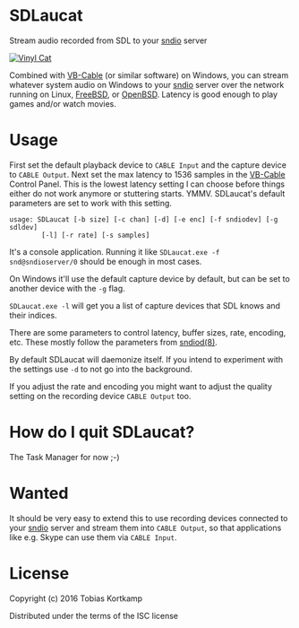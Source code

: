 # SDLaucat

Stream audio recorded from SDL to your [sndio] server

[![Vinyl Cat](https://img.youtube.com/vi/K7dcSr04G8s/0.jpg)](https://www.youtube.com/watch?v=K7dcSr04G8s)

Combined with [VB-Cable] (or similar software) on Windows, you can stream
whatever system audio on Windows to your [sndio] server over the
network running on Linux, [FreeBSD], or [OpenBSD].  Latency is good
enough to play games and/or watch movies.

[VB-Cable]: http://vb-audio.pagesperso-orange.fr/Cable/
[sndio]: http://www.sndio.org/
[FreeBSD]: https://www.freebsd.org/
[OpenBSD]: https://www.openbsd.org/

# Usage

First set the default playback device to `CABLE Input` and the capture device
to `CABLE Output`.  Next set the max latency to 1536 samples in the [VB-Cable]
Control Panel.  This is the lowest latency setting I can choose before things
either do not work anymore or stuttering starts.  YMMV.  SDLaucat's default
parameters are set to work with this setting.


```
usage: SDLaucat [-b size] [-c chan] [-d] [-e enc] [-f sndiodev] [-g sdldev]
        [-l] [-r rate] [-s samples]
```

It's a console application.  Running it like `SDLaucat.exe -f snd@sndioserver/0`
should be enough in most cases.

On Windows it'll use the default capture device by default, but can be set to
another device with the `-g` flag.

`SDLaucat.exe -l` will get you a list of capture devices that SDL knows and
their indices.

There are some parameters to control latency, buffer sizes, rate, encoding,
etc.  These mostly follow the parameters from [sndiod(8)].

By default SDLaucat will daemonize itself.  If you intend to experiment with
the settings use `-d` to not go into the background.

If you adjust the rate and encoding you might want to adjust the quality
setting on the recording device `CABLE Output` too.

[sndiod(8)]: http://man.openbsd.org/sndiod.8

# How do I quit SDLaucat?

The Task Manager for now ;-)

# Wanted

It should be very easy to extend this to use recording devices connected to
your [sndio] server and stream them into `CABLE Output`, so that applications
like e.g. Skype can use them via `CABLE Input`.

# License

Copyright (c) 2016 Tobias Kortkamp

Distributed under the terms of the ISC license
